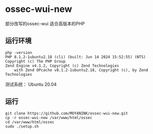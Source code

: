 # ossec-wui-new

部分改写的ossec-wui
适合高版本的PHP

## 运行环境

```
php -version
PHP 8.1.2-1ubuntu2.18 (cli) (built: Jun 14 2024 15:52:55) (NTS)
Copyright (c) The PHP Group
Zend Engine v4.1.2, Copyright (c) Zend Technologies
    with Zend OPcache v8.1.2-1ubuntu2.18, Copyright (c), by Zend Technologies
```

测试系统：
Ubuntu 20.04

## 运行

```
git clone https://github.com/MOYANINK/ossec-wui-new.git
cp -r ossec-wui-new /var/www/html/ossec
cd /var/www/html/ossec
sudo ./setup.sh
```

